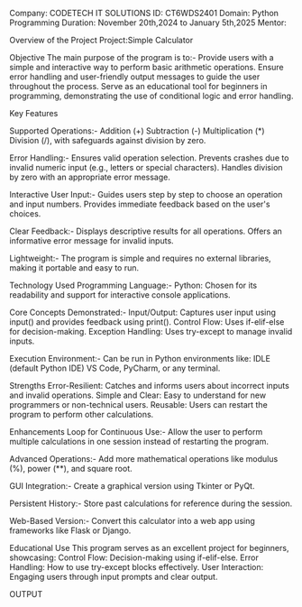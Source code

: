 Company: CODETECH IT SOLUTIONS
ID: CT6WDS2401
Domain: Python Programming
Duration: November 20th,2024 to January 5th,2025
Mentor:

Overview of the Project
Project:Simple Calculator

Objective
The main purpose of the program is to:-
Provide users with a simple and interactive way to perform basic arithmetic operations.
Ensure error handling and user-friendly output messages to guide the user throughout the process.
Serve as an educational tool for beginners in programming, demonstrating the use of conditional logic and error handling.

Key Features

Supported Operations:-
Addition (+)
Subtraction (-)
Multiplication (*)
Division (/), with safeguards against division by zero.

Error Handling:-
Ensures valid operation selection.
Prevents crashes due to invalid numeric input (e.g., letters or special characters).
Handles division by zero with an appropriate error message.

Interactive User Input:-
Guides users step by step to choose an operation and input numbers.
Provides immediate feedback based on the user's choices.

Clear Feedback:-
Displays descriptive results for all operations.
Offers an informative error message for invalid inputs.

Lightweight:-
The program is simple and requires no external libraries, making it portable and easy to run.

Technology Used
Programming Language:-
Python: Chosen for its readability and support for interactive console applications.

Core Concepts Demonstrated:-
Input/Output: Captures user input using input() and provides feedback using print().
Control Flow: Uses if-elif-else for decision-making.
Exception Handling: Uses try-except to manage invalid inputs.

Execution Environment:-
Can be run in Python environments like:
IDLE (default Python IDE)
VS Code, PyCharm, or any terminal.

Strengths
Error-Resilient: Catches and informs users about incorrect inputs and invalid operations.
Simple and Clear: Easy to understand for new programmers or non-technical users.
Reusable: Users can restart the program to perform other calculations.

Enhancements
Loop for Continuous Use:-
Allow the user to perform multiple calculations in one session instead of restarting the program.

Advanced Operations:-
Add more mathematical operations like modulus (%), power (**), and square root.

GUI Integration:-
Create a graphical version using Tkinter or PyQt.

Persistent History:-
Store past calculations for reference during the session.

Web-Based Version:-
Convert this calculator into a web app using frameworks like Flask or Django.

Educational Use
This program serves as an excellent project for beginners, showcasing:
Control Flow: Decision-making using if-elif-else.
Error Handling: How to use try-except blocks effectively.
User Interaction: Engaging users through input prompts and clear output.

OUTPUT

